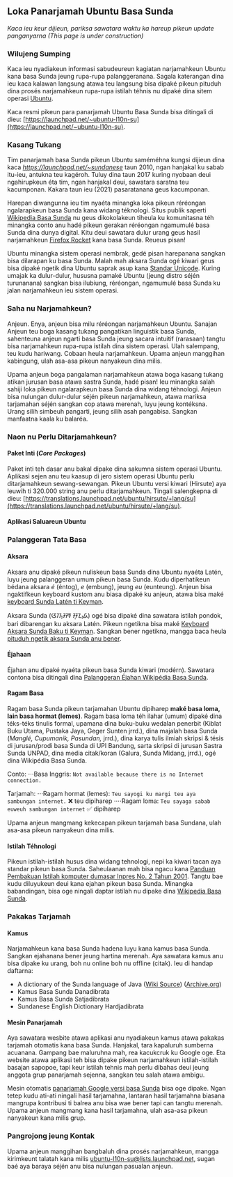 ## Loka Panarjamah Ubuntu Basa Sunda
_Kaca ieu keur dijieun, pariksa sawatara waktu ka hareup pikeun update panganyarna (This page is under construction)_

### Wilujeng Sumping
Kaca ieu nyadiakeun informasi sabudeureun kagiatan narjamahkeun Ubuntu kana basa Sunda jeung rupa-rupa palanggeranana. Sagala katerangan dina ieu kaca kalawan langsung atawa teu langsung bisa dipaké pikeun pituduh dina prosés narjamahkeun rupa-rupa istilah téhnis nu dipaké dina sitem operasi [Ubuntu](https://ubuntu.com/). 

Kaca resmi pikeun para panarjamah Ubuntu Basa Sunda bisa ditingali di dieu: [https://launchpad.net/~ubuntu-l10n-su](https://launchpad.net/~ubuntu-l10n-su). 

### Kasang Tukang
Tim panarjamah basa Sunda pikeun Ubuntu saméméhna kungsi dijieun dina kaca _https://launchpad.net/~sundanese_ taun 2010, ngan hanjakal ku sabab itu-ieu, antukna teu kagéroh. Tuluy dina taun 2017 kuring nyobaan deui ngahirupkeun éta tim, ngan hanjakal deui, sawatara saratna teu kacumponan. Kakara taun ieu (2021) pasaratanana geus kacumponan. 

Harepan diwangunna ieu tim nyaéta minangka loka pikeun réréongan ngalarapkeun basa Sunda kana widang téknologi. Situs publik saperti [Wikipedia Basa Sunda](https://su.wikipedia.org) nu geus dikokolakeun tiheula ku komunitasna téh minangka conto anu hadé pikeun gerakan réréongan ngamumulé basa Sunda dina dunya digital. Kitu deui sawatara dulur urang geus hasil narjamahkeun [Firefox Rocket](https://mozilla.or.id/2018/08/13/firefox-rocket-to-be-soon-available-in-javanese-and-sundanese/) kana basa Sunda. Reueus pisan! 

Ubuntu minangka sistem operasi nembrak, gedé pisan harepanana sangkan bisa dilarapan ku basa Sunda. Malah mah aksara Sunda ogé kiwari geus bisa dipaké ngetik dina Ubuntu saprak asup kana [Standar Unicode](https://www.unicode.org/charts/PDF/U1B80.pdf). Kuring umajak ka dulur-dulur, hususna pamaké Ubuntu (jeung distro séjén turunanana) sangkan bisa ilubiung, réréongan, ngamumulé basa Sunda ku jalan narjamahkeun ieu sistem operasi.  

### Saha nu Narjamahkeun?
Anjeun. Enya, anjeun bisa milu réréongan narjamahkeun Ubuntu. Sanajan Anjeun teu boga kasang tukang pangatikan linguistik basa Sunda, sahenteuna anjeun ngarti basa Sunda jeung sacara intuitif (rarasaan) tangtu bisa narjamahkeun rupa-rupa istilah dina sistem operasi. Ulah salempang, teu kudu hariwang. Cobaan heula narjamahkeun. Upama anjeun manggihan kabingung, ulah asa-asa pikeun nanyakeun dina milis. 

Upama anjeun boga pangalaman narjamahkeun atawa boga kasang tukang atikan jurusan basa atawa sastra Sunda, hadé pisan! Ieu minangka salah sahiji loka pikeun ngalarapkeun basa Sunda dina widang téhnologi. Anjeun bisa nulungan dulur-dulur séjén pikeun narjamahkeun, atawa mariksa tarjamahan séjén sangkan cop atawa merenah, luyu jeung kontéksna. Urang silih simbeuh pangarti, jeung silih asah pangabisa. Sangkan manfaatna kaala ku balaréa. 

### Naon nu Perlu Ditarjamahkeun?
#### Paket Inti (_Core Packages_)
Paket inti teh dasar anu bakal dipake dina sakumna sistem operasi Ubuntu. Aplikasi sejen anu teu kaasup di jero sistem operasi Ubuntu perlu ditarjamahkeun sewang-sewangan. Pikeun Ubuntu versi kiwari (Hirsute) aya leuwih ti 320.000 string anu perlu ditarjamahkeun. Tingali salengkepna di dieu: [https://translations.launchpad.net/ubuntu/hirsute/+lang/su](https://translations.launchpad.net/ubuntu/hirsute/+lang/su).

#### Aplikasi Saluareun Ubuntu

### Palanggeran Tata Basa

#### Aksara 
Aksara anu dipaké pikeun nuliskeun basa Sunda dina Ubuntu nyaéta Latén, luyu jeung palanggeran umum pikeun basa Sunda. Kudu diperhatikeun bédana aksara _é_ (éntog), _e_ (embung), jeung _eu_ (eunteung). Anjeun bisa ngaktifkeun keyboard kustom anu biasa dipaké ku anjeun, atawa bisa maké [keyboard Sunda Latén ti Keyman](https://keyman.com/keyboards/sundanese_latin). 

Aksara Sunda (ᮃᮊ᮪ᮞᮛ ᮞᮥᮔ᮪ᮓ) ogé bisa dipaké dina sawatara istilah pondok, bari dibarengan ku aksara Latén. Pikeun ngetikna bisa maké [Keyboard Aksara Sunda Baku ti Keyman](https://keyman.com/keyboards/sundanese). Sangkan bener ngetikna, mangga baca heula [pituduh ngetik aksara Sunda anu bener](https://www.kairaga.com/2015/03/13/cara-menulis-mengetik-aksara-sunda-yang-benar/).

#### Éjahaan
Éjahan anu dipaké nyaéta pikeun basa Sunda kiwari (modérn). Sawatara contona bisa ditingali dina [Palanggeran Éjahan Wikipédia Basa Sunda](https://su.wikipedia.org/wiki/Wikipedia:Palanggeran_%C3%A9jahan_basa_Sunda).

#### Ragam Basa
Ragam basa Sunda pikeun tarjamahan Ubuntu dipiharep **maké basa loma, lain basa hormat (lemes)**. Ragam basa loma téh ilahar (umum) dipaké dina téks-téks tinulis formal, upamana dina buku-buku wedalan penerbit (Kiblat Buku Utama, Pustaka Jaya, Geger Sunten jrrd.), dina majalah basa Sunda (_Manglé, Cupumanik, Pasundan,_ jrrd.), dina karya tulis ilmiah skripsi & tésis di jurusan/prodi basa Sunda di UPI Bandung, sarta skripsi di jurusan Sastra Sunda UNPAD, dina media citak/koran (Galura, Sunda Midang, jrrd.), ogé dina Wikipédia Basa Sunda. 

Conto: 
⋅⋅⋅Basa Inggris: `Not available because there is no Internet connection.`

Tarjamah:
⋅⋅⋅Ragam hormat (lemes): `Teu sayogi ku margi teu aya sambungan internet.` ❌ teu dipiharep
⋅⋅⋅⋅Ragam loma: `Teu sayaga sabab euweuh sambungan internet` ✅  dipiharep

Upama anjeun mangmang kekecapan pikeun tarjamah basa Sundana, ulah asa-asa pikeun nanyakeun dina milis.

#### Istilah Téhnologi
Pikeun istilah-istilah husus dina widang tehnologi, nepi ka kiwari tacan aya standar pikeun basa Sunda. Saheulaanan mah bisa ngacu kana [Panduan Pembakuan Istilah komputer dumasar Inpres No. 2 Tahun 2001](https://id.wikisource.org/wiki/Panduan_Pembakuan_Istilah,_Pelaksanaan_Instruksi_Presiden_Nomor_2_Tahun_2001_Tentang_Penggunaan_Komputer_Dengan_Aplikasi_Komputer_Berbahasa_Indonesia). Tangtu bae kudu diluyukeun deui kana ejahan pikeun basa Sunda. Minangka babandingan, bisa oge ningali daptar istilah nu dipake dina [Wikipedia Basa Sunda](https://su.wikipedia.org/wiki/Wikipedia:Daptar_Istilah). 

### Pakakas Tarjamah
#### Kamus
Narjamahkeun kana basa Sunda hadena luyu kana kamus basa Sunda. Sangkan ejahanana bener jeung hartina merenah. Aya sawatara kamus anu bisa dipake ku urang, boh nu online boh nu offline (citak). Ieu di handap daftarna:
* A dictionary of the Sunda language of Java ([Wiki Source](https://en.wikisource.org/wiki/A_Dictionary_of_the_Sunda_language)) ([Archive.org](https://archive.org/details/sundanesedictgoog2))
* Kamus Basa Sunda Danadibrata 
* Kamus Basa Sunda Satjadibrata 
* Sundanese English Dictionary Hardjadibrata

#### Mesin Panarjamah
Aya sawatara wesbite atawa aplikasi anu nyadiakeun kamus atawa pakakas tarjamah otomatis kana basa Sunda. Hanjakal, tara kapaluruh sumberna acuanana. Gampang bae maluruhna mah, rea kacukcruk ku Google oge. Eta website atawa aplikasi teh bisa dipake pikeun narjamahkeun istilah-istilah basajan sapopoe, tapi keur istilah tehnis mah perlu dibahas deui jeung anggota grup panarjamah sejenna, sangkan teu salah atawa ambigu. 

Mesin otomatis [panarjamah Google versi basa Sunda](https://translate.google.com/?hl=su&sl=en&tl=su&op=translate) bisa oge dipake. Ngan tetep kudu ati-ati ningali hasil tarjamahna, lantaran hasil tarjamahna biasana mangrupa kontribusi ti balrea anu bisa wae bener tapi can tangtu merenah. Upama anjeun mangmang kana hasil tarjamahna, ulah asa-asa pikeun nanyakeun kana milis grup. 

### Pangrojong jeung Kontak
Upama anjeun manggihan bangbaluh dina prosés narjamahkeun, mangga kirimkeunt talatah kana milis [ubuntu-l10n-su@lists.launchpad.net](ubuntu-l10n-su@lists.launchpad.net), sugan baé aya baraya séjén anu bisa nulungan pasualan anjeun.
